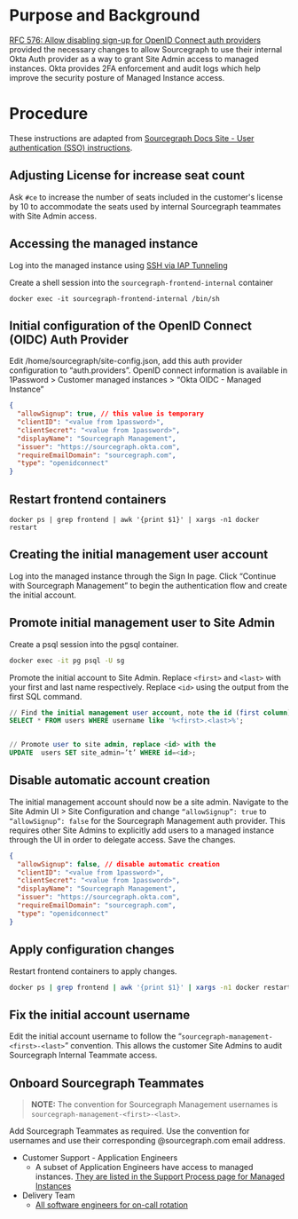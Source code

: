 # Purpose and Background

[RFC 576: Allow disabling sign-up for OpenID Connect auth providers](https://docs.google.com/document/d/1Op6jum_SQJSU5KeJlJJEED1QYFdXOO30botb3BgEO6U/edit) provided the necessary changes to allow Sourcegraph to use their internal Okta Auth provider as a way to grant Site Admin access to managed instances. Okta provides 2FA enforcement and audit logs which help improve the security posture of Managed Instance access.

# Procedure

These instructions are adapted from [Sourcegraph Docs Site - User authentication (SSO) instructions](https://docs.sourcegraph.com/admin/auth#openid-connect).

## Adjusting License for increase seat count

Ask `#ce` to increase the number of seats included in the customer's license by 10 to accommodate the seats used by internal Sourcegraph teammates with Site Admin access.

## Accessing the managed instance

Log into the managed instance using [SSH via IAP Tunneling](./operations.md/#ssh-access)

Create a shell session into the `sourcegraph-frontend-internal` container

```
docker exec -it sourcegraph-frontend-internal /bin/sh
```

## Initial configuration of the OpenID Connect (OIDC) Auth Provider

Edit /home/sourcegraph/site-config.json, add this auth provider configuration to “auth.providers”. OpenID connect information is available in 1Password > Customer managed instances > “Okta OIDC - Managed Instance”

```json
{
  "allowSignup": true, // this value is temporary
  "clientID": "<value from 1password>",
  "clientSecret": "<value from 1password>",
  "displayName": "Sourcegraph Management",
  "issuer": "https://sourcegraph.okta.com",
  "requireEmailDomain": "sourcegraph.com",
  "type": "openidconnect"
}
```

## Restart frontend containers

```
docker ps | grep frontend | awk '{print $1}' | xargs -n1 docker restart
```

## Creating the initial management user account

Log into the managed instance through the Sign In page. Click “Continue with Sourcegraph Management” to begin the authentication flow and create the initial account.

## Promote initial management user to Site Admin

Create a psql session into the pgsql container.

```bash
docker exec -it pg psql -U sg
```

Promote the initial account to Site Admin. Replace `<first>` and `<last>` with your first and last name respectively. Replace `<id>` using the output from the first SQL command.

```sql
// Find the initial management user account, note the id (first column)
SELECT * FROM users WHERE username like '%<first>.<last>%';


// Promote user to site admin, replace <id> with the
UPDATE  users SET site_admin=’t’ WHERE id=<id>;
```

## Disable automatic account creation

The initial management account should now be a site admin. Navigate to the Site Admin UI > Site Configuration and change `“allowSignup”: true` to `“allowSignup”: false` for the Sourcegraph Management auth provider. This requires other Site Admins to explicitly add users to a managed instance through the UI in order to delegate access. Save the changes.

```json
{
  "allowSignup": false, // disable automatic creation
  "clientID": "<value from 1password>",
  "clientSecret": "<value from 1password>",
  "displayName": "Sourcegraph Management",
  "issuer": "https://sourcegraph.okta.com",
  "requireEmailDomain": "sourcegraph.com",
  "type": "openidconnect"
}
```

## Apply configuration changes

Restart frontend containers to apply changes.

```bash
docker ps | grep frontend | awk '{print $1}' | xargs -n1 docker restart
```

## Fix the initial account username

Edit the initial account username to follow the “`sourcegraph-management-<first>-<last>`” convention. This allows the customer Site Admins to audit Sourcegraph Internal Teammate access.

## Onboard Sourcegraph Teammates

> **NOTE:** The convention for Sourcegraph Management usernames is `sourcegraph-management-<first>-<last>`.

Add Sourcegraph Teammates as required. Use the convention for usernames and use their corresponding @sourcegraph.com email address.

- Customer Support - Application Engineers
  - A subset of Application Engineers have access to managed instances. [They are listed in the Support Process page for Managed Instances](../../../../../ce-support/support/process/support-managed-instances.md#accessing-managed-instances)
- Delivery Team
  - [All software engineers for on-call rotation](../../devops/index.md#members)
